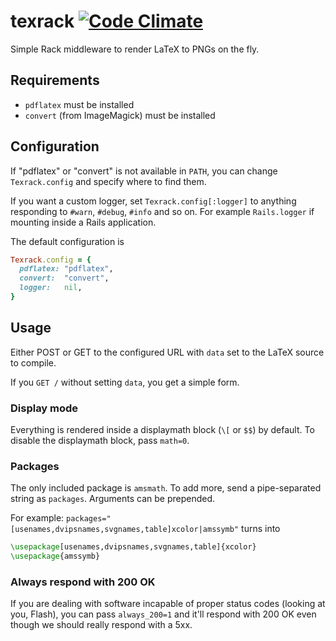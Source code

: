 # texrack [![Code Climate](https://codeclimate.com/github/PerfectlyNormal/texrack.png)](https://codeclimate.com/github/PerfectlyNormal/texrack)

Simple Rack middleware to render LaTeX to PNGs on the fly.

## Requirements

* `pdflatex` must be installed
* `convert` (from ImageMagick) must be installed

## Configuration

If "pdflatex" or "convert" is not available in `PATH`, you can change
`Texrack.config` and specify where to find them.

If you want a custom logger, set `Texrack.config[:logger]` to anything
responding to `#warn`, `#debug`, `#info` and so on.
For example `Rails.logger` if mounting inside a Rails application.

The default configuration is
```ruby
Texrack.config = {
  pdflatex: "pdflatex",
  convert:  "convert",
  logger:   nil,
}
```

## Usage

Either POST or GET to the configured URL with `data` set to the LaTeX source to
compile.

If you `GET /` without setting `data`, you get a simple form.

### Display mode
Everything is rendered inside a displaymath block (`\[` or `$$`) by default.
To disable the displaymath block, pass `math=0`.

### Packages
The only included package is `amsmath`.
To add more, send a pipe-separated string as `packages`.
Arguments can be prepended.

For example: `packages="[usenames,dvipsnames,svgnames,table]xcolor|amssymb"`
turns into
```latex
\usepackage[usenames,dvipsnames,svgnames,table]{xcolor}
\usepackage{amssymb}
```

### Always respond with 200 OK
If you are dealing with software incapable of proper status codes (looking at
you, Flash), you can pass `always_200=1` and it'll respond with 200 OK even
though we should really respond with a 5xx.
